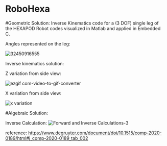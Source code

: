 # RoboHexa
#Geometric Solution:
Inverse Kinematics code for a (3 DOF) single leg of the HEXAPOD Robot codes visualized in Matlab and applied in Embedded C.


Angles represented on the leg: 

![32450916555](https://github.com/Muhyildiz/RoboHexa/assets/111732669/80455d0e-63e4-475a-a5c0-6799596fbb1a)

Inverse kinematics solution: 

Z variation from side view:

![ezgif com-video-to-gif-converter](https://github.com/Muhyildiz/RoboHexa/assets/111732669/bcaabf24-6c8a-4235-b3e0-2dfe03125fba)


X variation from side view:

![x variation](https://github.com/Muhyildiz/RoboHexa/assets/111732669/63a34d59-0528-4c19-9482-1db88fc08eca)

#Algebraic Solution:

Inverse Calculation:
![Forward and Inverse Calculations-3](https://github.com/Muhyildiz/RoboHexa/assets/96660754/69d09bd4-c0ee-4f2d-b665-19bd092417b9)



reference:
https://www.degruyter.com/document/doi/10.1515/comp-2020-0189/html#j_comp-2020-0189_tab_002
